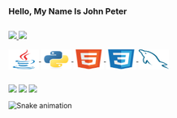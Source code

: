 ### Hello, My Name Is John Peter
##
<div>
	<a href="https://github.com/joaosinho2">
	<img height="180cm" src="https://github-readme-stats.vercel.app/api?username=joaosinho2&show_icons=true&theme=dark&include_all_commits=true&count_private=true"/>
	<img height="180cm" src="https://github-readme-stats.vercel.app/api/top-langs/?username=joaosinho2&layout-compact&langs_count=200&theme=dark"/>
</div>

<div style="display: inline_block"><br>
  <img align="center" alt="JP-Js" height="40" width="60" src="https://raw.githubusercontent.com/devicons/devicon/master/icons/java/java-original.svg">
    <img align="center" alt="JP-Python" height="40" width="60" src="https://raw.githubusercontent.com/devicons/devicon/master/icons/python/python-original.svg">
  <img align="center" alt="JP-HTML" height="40" width="60" src="https://raw.githubusercontent.com/devicons/devicon/master/icons/html5/html5-original.svg">
  <img align="center" alt="JP-CSS" height="40" width="60" src="https://raw.githubusercontent.com/devicons/devicon/master/icons/css3/css3-original.svg">
  <img align="center" alt="JP-Python" height="40" width="60" src="https://raw.githubusercontent.com/devicons/devicon/master/icons/mysql/mysql-original.svg">
</div>

##

<div> 
  <a href="#" target="_blank"><img src="https://img.shields.io/badge/YouTube-FF0000?style=for-the-badge&logo=youtube&logoColor=white" target="_blank"></a>
  <a href="#" target="_blank"><img src="https://img.shields.io/badge/-Instagram-%23E4405F?style=for-the-badge&logo=instagram&logoColor=white" target="_blank"></a>
  <a href="#" target="_blank"><img src="https://img.shields.io/badge/-LinkedIn-%230077B5?style=for-the-badge&logo=linkedin&logoColor=white" target="_blank"></a> 
 
  ![Snake animation](https://github.com/joaosinho2/joaosinho2/blob/output/github-contribution-grid-snake.svg)
 
</div>

